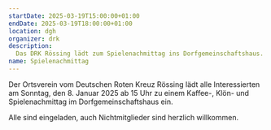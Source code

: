 ```yaml
---
startDate: 2025-03-19T15:00:00+01:00
endDate: 2025-03-19T18:00:00+01:00
location: dgh
organizer: drk
description:
  Das DRK Rössing lädt zum Spielenachmittag ins Dorfgemeinschaftshaus.
name: Spielenachmittag
---
```


Der Ortsverein vom Deutschen Roten Kreuz Rössing lädt alle Interessierten am
Sonntag, den 8. Januar 2025 ab 15 Uhr zu einem Kaffee-, Klön- und
Spielenachmittag im Dorfgemeinschaftshaus ein.

Alle sind eingeladen, auch Nichtmitglieder sind herzlich willkommen.
